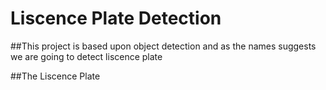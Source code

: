 # Liscence Plate Detection
##This project is based upon object detection and as the names suggests we are going to detect liscence plate

##The Liscence Plate 
